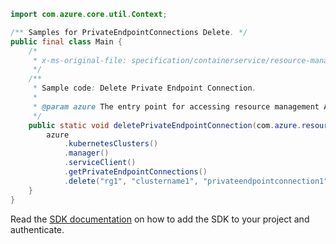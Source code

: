 ```java
import com.azure.core.util.Context;

/** Samples for PrivateEndpointConnections Delete. */
public final class Main {
    /*
     * x-ms-original-file: specification/containerservice/resource-manager/Microsoft.ContainerService/stable/2021-09-01/examples/PrivateEndpointConnectionsDelete.json
     */
    /**
     * Sample code: Delete Private Endpoint Connection.
     *
     * @param azure The entry point for accessing resource management APIs in Azure.
     */
    public static void deletePrivateEndpointConnection(com.azure.resourcemanager.AzureResourceManager azure) {
        azure
            .kubernetesClusters()
            .manager()
            .serviceClient()
            .getPrivateEndpointConnections()
            .delete("rg1", "clustername1", "privateendpointconnection1", Context.NONE);
    }
}
```

Read the [SDK documentation](https://github.com/Azure/azure-sdk-for-java/blob/azure-resourcemanager_2.10.0/sdk/resourcemanager/azure-resourcemanager/README.md) on how to add the SDK to your project and authenticate.
